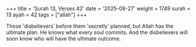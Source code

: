 +++
title = 'Surah 13, Verses 42'
date = '2025-08-27'
weight = 1749
surah = 13
ayah = 42
tags = ["allah"]
+++

Those ˹disbelievers˺ before them ˹secretly˺ planned, but Allah has the ultimate plan. He knows what every soul commits. And the disbelievers will soon know who will have the ultimate outcome.